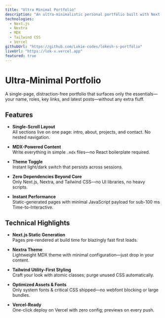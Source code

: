 ```yaml
---
title: "Ultra Minimal Portfolio"
description: "An ultra-minimalistic personal portfolio built with Next.js & Nextra, featuring MDX content and instant performance."
technologies:
  - Next.js
  - Nextra
  - MDX
  - Tailwind CSS
  - Vercel
githubUrl: "https://github.com/Lokie-codes/lokesh-s-portfolio"
liveUrl: "https://lok-x.vercel.app"
featured: true
---
```


# Ultra-Minimal Portfolio

A single-page, distraction-free portfolio that surfaces only the essentials—your name, roles, key links, and latest posts—without any extra fluff.

## Features

- **Single-Scroll Layout**  
  All sections live on one page: intro, about, projects, and contact. No nested navigation.

- **MDX-Powered Content**  
  Write everything in simple `.mdx` files—no React boilerplate required.

- **Theme Toggle**  
  Instant light/dark switch that persists across sessions.

- **Zero Dependencies Beyond Core**  
  Only Next.js, Nextra, and Tailwind CSS—no UI libraries, no heavy scripts.

- **Instant Performance**  
  Static-generated pages with minimal JavaScript payload for sub-100 ms Time-to-Interactive.

## Technical Highlights

- **Next.js Static Generation**  
  Pages pre-rendered at build time for blazingly fast first loads.

- **Nextra Theme**  
  Lightweight MDX theme with minimal configuration—just drop in your content.

- **Tailwind Utility-First Styling**  
  Craft your look with atomic classes; purge unused CSS automatically.

- **Optimized Assets & Fonts**  
  Only system fonts & critical CSS shipped—no webfont blocking or large bundles.

- **Vercel-Ready**  
  One-click deploy on Vercel with zero config; previews on every push.
